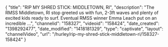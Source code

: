 {
    "title": "RIP MY SHRED STICK: MIDDLETOWN, RI",
    "description": "The RMSS Middletown, RI stop greeted us with fun, 2-3ft waves and plenty of excited kids ready to surf. Eventual RMSS winner Emma Leach put on an incredible ...",
    "channelid": "158327",
    "videoid": "158424",
    "date_created": "1398292477",
    "date_modified": "1418181329",
    "type": "captivate",
    "layout": "channelVideo",
    "url": "\/hurley\/rip-my-shred-stick-middletown-ri\/158327-158424"
}